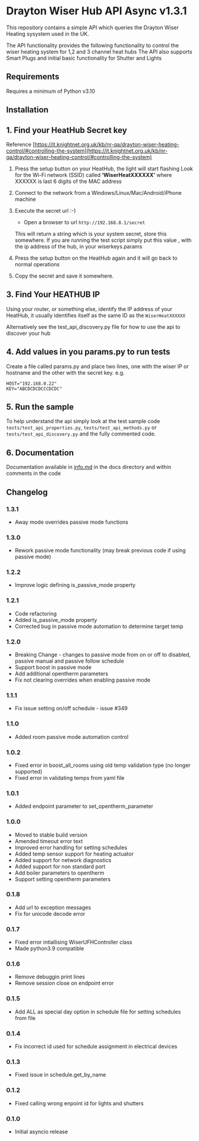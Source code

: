 # Drayton Wiser Hub API Async v1.3.1

This repository contains a simple API which queries the Drayton Wiser Heating sysystem used in the UK.

The API functionality provides the following functionality to control the wiser heating system for 1,2 and 3 channel heat hubs
The API also supports Smart Plugs and initial basic functionality for Shutter and Lights

## Requirements

Requires a minimum of Python v3.10

## Installation

## 1. Find your HeatHub Secret key

Reference [https://it.knightnet.org.uk/kb/nr-qa/drayton-wiser-heating-control/#controlling-the-system](https://it.knightnet.org.uk/kb/nr-qa/drayton-wiser-heating-control/#controlling-the-system)

1. Press the setup button on your HeatHub, the light will start flashing
Look for the Wi-Fi network (SSID) called **‘WiserHeatXXXXXX’** where XXXXXX is last 6 digits of the MAC address
2. Connect to the network from a Windows/Linux/Mac/Android/iPhone machine
3. Execute the secret url :-)
   * Open a browser to url `http://192.168.8.1/secret`

   This will return a string which is your system secret, store this somewhere. If you are running the test script simply put this value , with the ip address of the hub, in your wiserkeys.params

4. Press the setup button on the HeatHub again and it will go back to normal operations
5. Copy the secret and save it somewhere.

## 3. Find Your HEATHUB IP

Using your router, or something else, identify the IP address of your HeatHub, it usually identifies itself as the same ID as the ``WiserHeatXXXXXX``

Alternatively see the test_api_discovery.py file for how to use the api to discover your hub

## 4. Add values in you params.py to run tests

Create a file called params.py and place two lines, one with the wiser IP or hostname and the other with the secret key.
e.g.

```code
HOST="192.168.0.22"
KEY="ABCDCDCDCCCDCDC"
```

## 5. Run the sample

To help understand the api simply look at the test sample code ```tests/test_api_properties.py```, ```tests/test_api_methods.py``` or ```tests/test_api_discovery.py``` and the fully commented code.

## 6. Documentation

Documentation available in [info.md](https://github.com/msp1974/wiserHeatAPIv2/blob/master/docs/info.md) in the docs directory and within comments in the code

## Changelog

### 1.3.1
* Away mode overrides passive mode functions

### 1.3.0

* Rework passive mode functionality (may break previous code if using passive mode)

### 1.2.2

* Improve logic defining is_passive_mode property

### 1.2.1

* Code refactoring
* Added is_passive_mode property
* Corrected bug in passive mode automation to determine target temp

### 1.2.0

* Breaking Change - changes to passive mode from on or off to disabled, passive manual and passive follow schedule
* Support boost in passive mode
* Add additional opentherm parameters
* Fix not clearing overrides when enabling passive mode

### 1.1.1

* Fix issue setting on/off schedule - issue #349

### 1.1.0

* Added room passive mode automation control

### 1.0.2

* Fixed error in boost_all_rooms using old temp validation type (no longer supported)
* Fixed error in validating temps from yaml file

### 1.0.1

* Added endpoint parameter to set_opentherm_parameter

### 1.0.0

* Moved to stable build version
* Amended timeout error text
* Improved error handling for setting schedules
* Added temp sensor support for heating actuator
* Added support for network diagnostics
* Added support for non standard port
* Add boiler parameters to opentherm
* Support setting opentherm parameters

### 0.1.8

* Add url to exception messages
* Fix for unicode decode error

### 0.1.7

* Fixed error intiallising WiserUFHController class
* Made python3.9 compatible

### 0.1.6

* Remove debuggin print lines
* Remove session close on endpoint error

### 0.1.5

* Add ALL as special day option in schedule file for setting schedules from file

### 0.1.4

* Fix incorrect id used for schedule assignment in electrical devices

### 0.1.3

* Fixed issue in schedule.get_by_name

### 0.1.2

* Fixed calling wrong enpoint id for lights and shutters

### 0.1.0

* Initial asyncio release
